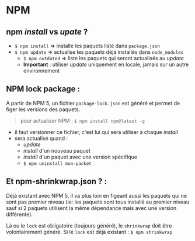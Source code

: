 NPM
===

npm _install_ vs _upate_ ?
--------------------------

* `$ npm install` => installe les paquets listé dans `package.json`
* `$ npm update` => actualise les paquets déjà installés dans `node_modules`
  * `$ npm outdated` => liste les paquets qui seront actualisés au _update_
  * __Important__ : utiliser _update_ uniquement en locale, jamais sur un autre environnement

NPM lock package :
------------------

A partir de NPM 5, un fichier `package-lock.json` est généré et permet de figer les versions des paquets.

> pour actualiser NPM : `$ npm install npm@latest -g`

* il faut versionner ce fichier, c'est lui qui sera utiliser à chaque _install_
* sera actualisé quand :
  * _update_
  * _install_ d'un nouveau paquet
  * _install_ d'un paquet avec une version spécifique
  * `$ npm uninstall mon-packet`

Et npm-shrinkwrap.json ? :
-------------------------

Déjà existant avec NPM 5, il va plus loin en figeant aussi les paquets qui ne sont pas premier niveau (ie: les paquets sont tous installé au premier niveau sauf si 2 paquets utilisent la même dépendance mais avec une version différente).

Là ou le `lock` est obligatoire (toujours généré), le `shrinkwrap` doit être volontairement généré. Si le `lock` est déjà existant : `$ npm shrinkwrap`
